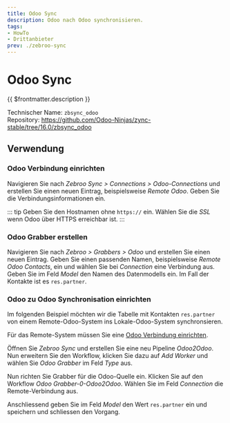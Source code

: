 ```yaml
---
title: Odoo Sync
description: Odoo nach Odoo synchronisieren.
tags:
- HowTo
- Drittanbieter
prev: ./zebroo-sync
---
```

# Odoo Sync

{{ $frontmatter.description }}

Technischer Name: `zbsync_odoo`\
Repository: <https://github.com/Odoo-Ninjas/zync-stable/tree/16.0/zbsync_odoo>

## Verwendung

### Odoo Verbindung einrichten

Navigieren Sie nach *Zebroo Sync > Connections > Odoo-Connections* und erstellen Sie einen neuen Eintrag, beispielsweise *Remote Odoo*. Geben Sie die Verbindungsinformationen ein.

::: tip
Geben Sie den Hostnamen ohne `https://` ein. Wählen Sie die *SSL* wenn Odoo über HTTPS erreichbar ist.
:::

### Odoo Grabber erstellen

Navigieren Sie nach *Zebroo > Grabbers > Odoo* und erstellen Sie einen neuen Eintrag. Geben Sie einen passenden Namen, beispielsweise *Remote Odoo Contacts*, ein und wählen Sie bei *Connection* eine Verbindung aus. Geben Sie im Feld *Model* den Namen des Datenmodells ein. Im Fall der Kontakte ist es `res.partner`.

### Odoo zu Odoo Synchronisation einrichten

Im folgenden Beispiel möchten wir die Tabelle mit Kontakten `res.partner` von einem Remote-Odoo-System ins Lokale-Odoo-System synchronsieren.

Für das Remote-System müssen Sie eine [Odoo Verbindung einrichten](#Odoo%20Verbindung%20einrichten). 

Öffnen Sie *Zebroo Sync* und erstellen Sie eine neu Pipeline *Odoo2Odoo*. Nun erweitern Sie den Workflow, klicken Sie dazu auf *Add Worker* und wählen Sie *Odoo Grabber* im Feld *Type* aus. 

Nun richten Sie Grabber für die Odoo-Quelle ein. Klicken Sie auf den Workflow *Odoo Grabber-0-Odoo2Odoo*. Wählen Sie im Feld *Connection* die Remote-Verbindung aus.

Anschliessend geben Sie im Feld *Model* den Wert `res.partner` ein und speichern und schliessen den Vorgang.